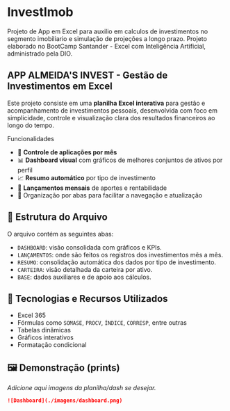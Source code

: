 # InvestImob
Projeto de App em Excel para auxilio em calculos de investimentos no segmento imobiliario e simulação de projeções a longo prazo. Projeto elaborado no BootCamp Santander - Excel com Inteligência Artificial, administrado pela DIO.




## **APP ALMEIDA'S INVEST - Gestão de Investimentos em Excel**

Este projeto consiste em uma **planilha Excel interativa** para gestão e acompanhamento de investimentos pessoais, desenvolvida com foco em simplicidade, controle e visualização clara dos resultados financeiros ao longo do tempo.

Funcionalidades

- 📅 **Controle de aplicações por mês**
- 📊 **Dashboard visual** com gráficos de melhores conjuntos de ativos por perfil
- 📈 **Resumo automático** por tipo de investimento
- 💸 **Lançamentos mensais** de aportes e rentabilidade
- 📂 Organização por abas para facilitar a navegação e atualização

## 🧾 Estrutura do Arquivo

O arquivo contém as seguintes abas:

- `DASHBOARD`: visão consolidada com gráficos e KPIs.
- `LANÇAMENTOS`: onde são feitos os registros dos investimentos mês a mês.
- `RESUMO`: consolidação automática dos dados por tipo de investimento.
- `CARTEIRA`: visão detalhada da carteira por ativo.
- `BASE`: dados auxiliares e de apoio aos cálculos.

## 🧠 Tecnologias e Recursos Utilizados

- Excel 365
- Fórmulas como `SOMASE`, `PROCV`, `ÍNDICE`, `CORRESP`, entre outras
- Tabelas dinâmicas
- Gráficos interativos
- Formatação condicional

## 🖼️ Demonstração (prints)

*Adicione aqui imagens da planilha/dash se desejar.*

```markdown
![Dashboard](./imagens/dashboard.png)
